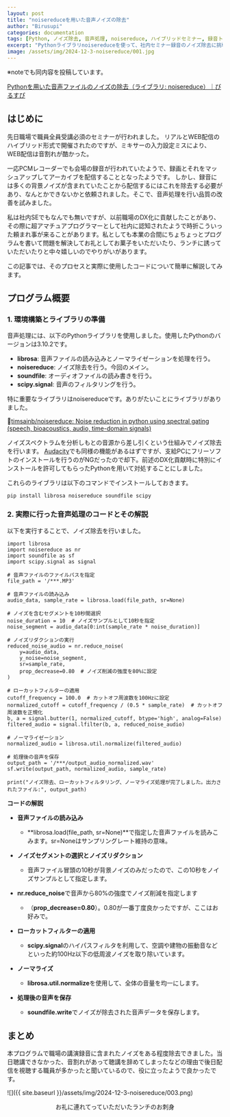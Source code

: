 ```yaml
---
layout: post
title: "noisereduceを用いた音声ノイズの除去"
author: "Birusupi"
categories: documentation
tags: [Python, ノイズ除去, 音声処理, noisereduce, ハイブリッドセミナー, 録音トラブル, Web会議, 社内DX, 音声ファイル処理, 技術メモ]
excerpt: "Pythonライブラリnoisereduceを使って、社内セミナー録音のノイズ除去に挑戦。実際のコードと処理手順を紹介します。"
image: /assets/img/2024-12-3-noisereduce/001.jpg
---
```

※noteでも同内容を投稿しています。

[Pythonを用いた音声ファイルのノイズの除去（ライブラリ: noisereduce）｜びるすぴ](https://note.com/vonflume/n/n3788d8770df7)

## はじめに

先日職場で職員全員受講必須のセミナーが行われました。
リアルとWEB配信のハイブリッド形式で開催されたのですが、ミキサーの入力設定ミスにより、WEB配信は音割れが酷かった。

一応PCMレコーダーでも会場の録音が行われていたようで、録画とそれをマッシュアップしてアーカイブを配信することとなったようです。
しかし、録音には多くの背景ノイズが含まれていたことから配信するにはこれを除去する必要があり、なんとかできないかと依頼されました。そこで、音声処理を行い品質の改善を試みました。

私は社内SEでもなんでも無いですが、以前職場のDX化に貢献したことがあり、その際に超アマチュアプログラマーとして社内に認知されたようで時折こういった頼まれ事が来ることがあります。私としても本業の合間にちょちょっとプログラムを書いて問題を解決してお礼としてお菓子をいただいたり、ランチに誘っていただいたりと中々嬉しいのでやりがいがあります。

この記事では、そのプロセスと実際に使用したコードについて簡単に解説してみます。

## プログラム概要

### 1. 環境構築とライブラリの準備

音声処理には、以下のPythonライブラリを使用しました。使用したPythonのバージョンは3.10.2です。

- **librosa**: 音声ファイルの読み込みとノーマライゼーションを処理を行う。
- **noisereduce**: ノイズ除去を行う。今回のメイン。
- **soundfile**: オーディオファイルの読み書きを行う。
- **scipy.signal**: 音声のフィルタリングを行う。

特に重要なライブラリはnoisereduceです。ありがたいことにライブラリがありました。

📌[timsainb/noisereduce: Noise reduction in python using spectral gating (speech, bioacoustics, audio, time-domain signals)](https://github.com/timsainb/noisereduce.git)

ノイズスペクトラムを分析しもとの音源から差し引くという仕組みでノイズ除去を行います。
[Audacity](https://www.audacityteam.org/)でも同様の機能があるはずですが、支給PCにフリーソフトのインストールを行うのがNGだったので却下。前述のDX化貢献時に特別にインストールを許可してもらったPythonを用いて対処することにしました。

これらのライブラリは以下のコマンドでインストールしておきます。

```
pip install librosa noisereduce soundfile scipy
```

### 2. 実際に行った音声処理のコードとその解説

以下を実行することで、ノイズ除去を行いました。

```
import librosa
import noisereduce as nr
import soundfile as sf
import scipy.signal as signal

# 音声ファイルのファイルパスを指定
file_path = '/***.MP3'

# 音声ファイルの読み込み
audio_data, sample_rate = librosa.load(file_path, sr=None)

# ノイズを含むセグメントを10秒間選択
noise_duration = 10  # ノイズサンプルとして10秒を指定
noise_segment = audio_data[0:int(sample_rate * noise_duration)]

# ノイズリダクションの実行
reduced_noise_audio = nr.reduce_noise(
    y=audio_data,
    y_noise=noise_segment,
    sr=sample_rate,
    prop_decrease=0.80  # ノイズ削減の強度を80%に設定
)

# ローカットフィルターの適用
cutoff_frequency = 100.0  # カットオフ周波数を100Hzに設定
normalized_cutoff = cutoff_frequency / (0.5 * sample_rate)  # カットオフ周波数を正規化
b, a = signal.butter(1, normalized_cutoff, btype='high', analog=False)
filtered_audio = signal.lfilter(b, a, reduced_noise_audio)

# ノーマライゼーション
normalized_audio = librosa.util.normalize(filtered_audio)

# 処理後の音声を保存
output_path = '/***/output_audio_normalized.wav'
sf.write(output_path, normalized_audio, sample_rate)

print("ノイズ除去、ローカットフィルタリング、ノーマライズ処理が完了しました。出力されたファイル:", output_path)
```

**コードの解説**

- **音声ファイルの読み込み**

  - **librosa.load(file\_path, sr=None)**で指定した音声ファイルを読みこみます。sr=Noneはサンプリングレート維持の意味。

- **ノイズセグメントの選択とノイズリダクション**

  - 音声ファイル冒頭の10秒が背景ノイズのみだったので、この10秒をノイズサンプルとして指定します。

- **nr.reduce\_noise**で音声から80%の強度でノイズ削減を指定します

  - （**prop\_decrease=0.80**）。0.80が一番丁度良かったですが、ここはお好みで。

- **ローカットフィルターの適用**

  - **scipy.signal**のハイパスフィルタを利用して、空調や建物の振動音などといった約100Hz以下の低周波ノイズを取り除いています。

- **ノーマライズ**

  - **librosa.util.normalize**を使用して、全体の音量を均一にします。

- **処理後の音声を保存**

  - **soundfile.write**でノイズが除去された音声データを保存します。

## まとめ

本プログラムで職場の講演録音に含まれたノイズをある程度除去できました。当日聴講できなかった、音割れがあって聴講を辞めてしまったなどの理由で後日配信を視聴する職員が多かったと聞いているので、役に立ったようで良かったです。

![]({{ site.baseurl }}/assets/img/2024-12-3-noisereduce/003.png)
<div style="text-align: center;">お礼に連れてっていただいたランチのお刺身</div>